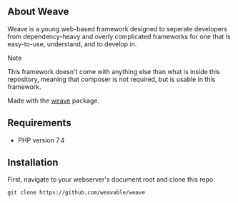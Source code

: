 ## About Weave

Weave is a young web-based framework designed to seperate developers from dependency-heavy and overly complicated frameworks for one that is easy-to-use, understand, and to develop in. 

> [!NOTE]  
> This framework doesn't come with anything else than what is inside this repository, meaning that composer is not required, but is usable in this framework. 

Made with the [weave](https://github.com/weavable/framework/) package.

## Requirements
- PHP version 7.4

## Installation
First, navigate to your webserver's document root and clone this repo:

    git clone https://github.com/weavable/weave
